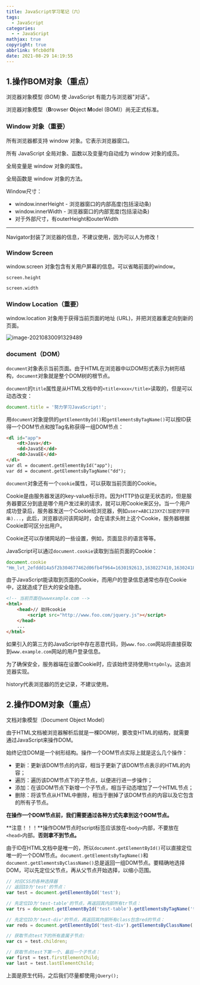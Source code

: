 ```yaml
---
title: JavaScript学习笔记（六）
tags:
  - JavaScript
categories:
  - - JavaScript
mathjax: true
copyright: true
abbrlink: 9fcb0df8
date: 2021-08-29 14:19:55
---
```


## 1.操作BOM对象（重点）

浏览器对象模型 (BOM) 使 JavaScript 有能力与浏览器"对话"。

浏览器对象模型（**B**rowser **O**bject **M**odel (BOM)）尚无正式标准。

<!--more-->

### Window 对象（重要）

所有浏览器都支持 window 对象。它表示浏览器窗口。

所有 JavaScript 全局对象、函数以及变量均自动成为 window 对象的成员。

全局变量是 window 对象的属性。

全局函数是 window 对象的方法。

Window尺寸：

- window.innerHeight - 浏览器窗口的内部高度(包括滚动条)
- window.innerWidth - 浏览器窗口的内部宽度(包括滚动条)
- 对于外部尺寸，有outerHeight和outerWidth

---

Navigator封装了浏览器的信息，不建议使用，因为可以人为修改！

### Window Screen

window.screen 对象包含有关用户屏幕的信息。可以省略前面的window。

`screen.height
`

`screen.width`

### Window Location（重要）

window.location 对象用于获得当前页面的地址 (URL)，并把浏览器重定向到新的页面。

![image-20210830091329489](https://gitee.com/grant1499/blog-pic/raw/master/img/202110232126241.png)

### document（DOM）

`document`对象表示当前页面。由于HTML在浏览器中以DOM形式表示为树形结构，`document`对象就是整个DOM树的根节点。

`document`的`title`属性是从HTML文档中的`<title>xxx</title>`读取的，但是可以动态改变：

```js
document.title = '努力学习JavaScript!';
```

用`document`对象提供的`getElementById()`和`getElementsByTagName()`可以按ID获得一个DOM节点和按Tag名称获得一组DOM节点：

```html
<dl id="app">
    <dt>Java</dt>
	<dd>JavaSE</dd>
	<dd>JavaEE</dd>
</dl>
var dl = document.getElementById("app");
var dd = document.getElementsByTagName("dd");
```

`document`对象还有一个`cookie`属性，可以获取当前页面的Cookie。

Cookie是由服务器发送的key-value标示符。因为HTTP协议是无状态的，但是服务器要区分到底是哪个用户发过来的请求，就可以用Cookie来区分。当一个用户成功登录后，服务器发送一个Cookie给浏览器，例如`user=ABC123XYZ(加密的字符串)...`，此后，浏览器访问该网站时，会在请求头附上这个Cookie，服务器根据Cookie即可区分出用户。

Cookie还可以存储网站的一些设置，例如，页面显示的语言等等。

JavaScript可以通过`document.cookie`读取到当前页面的Cookie：

```js
document.cookie
"Hm_lvt_2efddd14a5f2b304677462d06fb4f964=1630192613,1630227410,1630241840,1630284920; Hm_lpvt_2efddd14a5f2b304677462d06fb4f964=1630284928"
```

由于JavaScript能读取到页面的Cookie，而用户的登录信息通常也存在Cookie中，这就造成了巨大的安全隐患。

```html
<!-- 当前页面在wwwexample.com -->
<html>
    <head>// 劫持cookie
        <script src="http://www.foo.com/jquery.js"></script>
    </head>
    ...
</html>
```

如果引入的第三方的JavaScript中存在恶意代码，则`www.foo.com`网站将直接获取到`www.example.com`网站的用户登录信息。

为了确保安全，服务器端在设置Cookie时，应该始终坚持使用`httpOnly`。这由浏览器实现。

history代表浏览器的历史记录，不建议使用。

## 2.操作DOM对象（重点）

文档对象模型（Document Object Model）

由于HTML文档被浏览器解析后就是一棵DOM树，要改变HTML的结构，就需要通过JavaScript来操作DOM。

始终记住DOM是一个树形结构。操作一个DOM节点实际上就是这么几个操作：

- 更新：更新该DOM节点的内容，相当于更新了该DOM节点表示的HTML的内容；
- 遍历：遍历该DOM节点下的子节点，以便进行进一步操作；
- 添加：在该DOM节点下新增一个子节点，相当于动态增加了一个HTML节点；
- 删除：将该节点从HTML中删除，相当于删掉了该DOM节点的内容以及它包含的所有子节点。

**在操作一个DOM节点前，我们需要通过各种方式先拿到这个DOM节点。**

**注意！！！**操作DOM节点时script标签应该放在`<body>`内部，不要放在`<head>`内部。**否则拿不到节点。**

由于ID在HTML文档中是唯一的，所以`document.getElementById()`可以直接定位唯一的一个DOM节点。`document.getElementsByTagName()`和`document.getElementsByClassName()`总是返回一组DOM节点。要精确地选择DOM，可以先定位父节点，再从父节点开始选择，以缩小范围。

```js
// 对应CSS的各种选择器
// 返回ID为'test'的节点：
var test = document.getElementById('test');

// 先定位ID为'test-table'的节点，再返回其内部所有tr节点：
var trs = document.getElementById('test-table').getElementsByTagName('tr');

// 先定位ID为'test-div'的节点，再返回其内部所有class包含red的节点：
var reds = document.getElementById('test-div').getElementsByClassName('red');

// 获取节点test下的所有直属子节点:
var cs = test.children;

// 获取节点test下第一个、最后一个子节点：
var first = test.firstElementChild;
var last = test.lastElementChild;
```

上面是原生代码，之后我们尽量都使用`jQuery();`